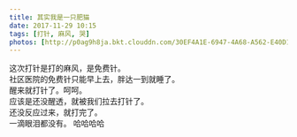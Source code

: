 ```yaml
---
title: 其实我是一只肥猫
date: 2017-11-29 10:15
tags: [打针, 麻风, 哭]
photos: [http://p0ag9h8ja.bkt.clouddn.com/30EF4A1E-6947-4A68-A562-E40D14DBD3DC-423-0000007D1B51D481_tmp.jpg?imageView2/5/w/400/h/300/format/webp/interlace/1/q/100|imageslim]
---
```

这次打针是打的麻风，是免费针。  
社区医院的免费针只能早上去，胖达一到就睡了。  
醒来就打针了。呵呵。  
应该是还没醒透，就被我们拉去打针了。  
还没反应过来，就打完了。  
一滴眼泪都没有。 
哈哈哈哈